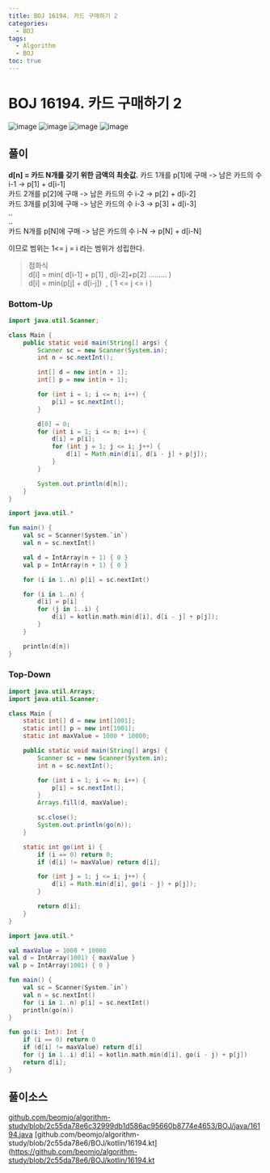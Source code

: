 ```yaml
---
title: BOJ 16194. 카드 구매하기 2
categories:
  - BOJ
tags:
  - Algorithm
  - BOJ
toc: true
---
```


# **BOJ 16194. 카드 구매하기 2**
![image](https://user-images.githubusercontent.com/39984656/134814571-64f10588-ede5-4ec7-b7e2-39c5ed97c1f6.png)
![image](https://user-images.githubusercontent.com/39984656/134814574-6339898e-bad7-419d-a4e9-cea444a2755f.png)
![image](https://user-images.githubusercontent.com/39984656/134814578-55a62ac8-aad4-4ff6-9353-a64591177cba.png)
![image](https://user-images.githubusercontent.com/39984656/134814580-1da17adc-89db-4c3e-ab1f-cb887815cf74.png)

## **풀이**
**d[n] = 카드 N개를 갖기 위한 금액의 최솟값.**
카드 1개를 p[1]에 구매 -> 남은 카드의 수 i-1 -> p[1] + d[i-1]  
카드 2개를 p[2]에 구매 -> 남은 카드의 수 i-2 -> p[2] + d[i-2]  
카드 3개를 p[3]에 구매 -> 남은 카드의 수 i-3 -> p[3] + d[i-3]  
..  
..  
카드 N개를 p[N]에 구매 -> 남은 카드의 수 i-N -> p[N] + d[i-N]   
  
이므로 범위는 1<= j = i 라는 범위가 성립한다.  
  
> 점화식  
> d\[i\] = min( d\[i-1\] + p\[1\] , d\[i-2\]+p\[2\] ……… )  
> d\[i\] = min(p\[j\] + d\[i-j\])  , ( 1 <= j <= i )

### **Bottom-Up**
```java
import java.util.Scanner;

class Main {
    public static void main(String[] args) {
        Scanner sc = new Scanner(System.in);
        int n = sc.nextInt();

        int[] d = new int[n + 1];
        int[] p = new int[n + 1];

        for (int i = 1; i <= n; i++) {
            p[i] = sc.nextInt();
        }

        d[0] = 0;
        for (int i = 1; i <= n; i++) {
            d[i] = p[i];
            for (int j = 1; j <= i; j++) {
                d[i] = Math.min(d[i], d[i - j] + p[j]);
            }
        }

        System.out.println(d[n]);
    }
}
```

```kotlin
import java.util.*

fun main() {
    val sc = Scanner(System.`in`)
    val n = sc.nextInt()

    val d = IntArray(n + 1) { 0 }
    val p = IntArray(n + 1) { 0 }

    for (i in 1..n) p[i] = sc.nextInt()

    for (i in 1..n) {
        d[i] = p[i]
        for (j in 1..i) {
            d[i] = kotlin.math.min(d[i], d[i - j] + p[j]);
        }
    }

    println(d[n])
}
```

### **Top-Down**
```java
import java.util.Arrays;
import java.util.Scanner;

class Main {
    static int[] d = new int[1001];
    static int[] p = new int[1001];
    static int maxValue = 1000 * 10000;

    public static void main(String[] args) {
        Scanner sc = new Scanner(System.in);
        int n = sc.nextInt();

        for (int i = 1; i <= n; i++) {
            p[i] = sc.nextInt();
        }
        Arrays.fill(d, maxValue);

        sc.close();
        System.out.println(go(n));
    }

    static int go(int i) {
        if (i == 0) return 0;
        if (d[i] != maxValue) return d[i];

        for (int j = 1; j <= i; j++) {
            d[i] = Math.min(d[i], go(i - j) + p[j]);
        }

        return d[i];
    }
}
```

```kotlin
import java.util.*

val maxValue = 1000 * 10000
val d = IntArray(1001) { maxValue }
val p = IntArray(1001) { 0 }

fun main() {
    val sc = Scanner(System.`in`)
    val n = sc.nextInt()
    for (i in 1..n) p[i] = sc.nextInt()
    println(go(n))
}

fun go(i: Int): Int {
    if (i == 0) return 0
    if (d[i] != maxValue) return d[i]
    for (j in 1..i) d[i] = kotlin.math.min(d[i], go(i - j) + p[j])
    return d[i];
}
```

## 풀이소스
[github.com/beomjo/algorithm-study/blob/2c55da78e6c32999db1d586ac95660b8774e4653/BOJ/java/16194.java](https://github.com/beomjo/algorithm-study/blob/2c55da78e6c32999db1d586ac95660b8774e4653/BOJ/java/16194.java)
[github.com/beomjo/algorithm-study/blob/2c55da78e6/BOJ/kotlin/16194.kt](https://github.com/beomjo/algorithm-study/blob/2c55da78e6/BOJ/kotlin/16194.kt